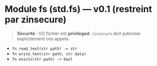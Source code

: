 # Module fs (std.fs) — v0.1 (restreint par zinsecure)

> **Sécurité** : I/O fichier est **privileged**. `zinsecure` doit autoriser explicitement ces appels.

- `fn read_text(str path) -> str`
- `fn write_text(str path, str data)`
- `fn exists(str path) -> bool`
